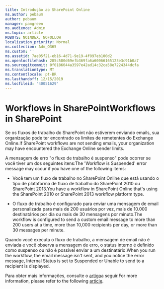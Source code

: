 ```yaml
---
title: Introdução ao SharePoint Online
ms.author: pebaum
author: pebaum
manager: pamgreen
ms.audience: Admin
ms.topic: article
ROBOTS: NOINDEX, NOFOLLOW
localization_priority: Normal
ms.collection: Adm_O365
ms.custom: ''
ms.assetid: 7ae05f21-eb16-4d71-9e19-4f097eb100d2
ms.openlocfilehash: 285c580d69efb369fa6a60066165123e3c91b0a7
ms.sourcegitcommit: 0f0186044a3597e42ad14c32ca58e7224344dcfa
ms.translationtype: MT
ms.contentlocale: pt-BR
ms.lasthandoff: 12/15/2019
ms.locfileid: "40051629"
---
```

# <a name="workflows-in-sharepoint"></a><span data-ttu-id="f9ae0-102">Workflows in SharePoint</span><span class="sxs-lookup"><span data-stu-id="f9ae0-102">Workflows in SharePoint</span></span>

<span data-ttu-id="f9ae0-103">Se os fluxos de trabalho do SharePoint não estiverem enviando emails, sua organização pode ter encontrado os limites de remetentes do Exchange Online.</span><span class="sxs-lookup"><span data-stu-id="f9ae0-103">If SharePoint workflows are not sending emails, your organization may have encountered the Exchange Online sender limits.</span></span>

<span data-ttu-id="f9ae0-104">A mensagem de erro "o fluxo de trabalho é suspenso" pode ocorrer se você tiver um dos seguintes itens:</span><span class="sxs-lookup"><span data-stu-id="f9ae0-104">The 'Workflow is Suspended' error message may occur if you have one of the following items:</span></span>

- <span data-ttu-id="f9ae0-105">Você tem um fluxo de trabalho no SharePoint Online que está usando o tipo de plataforma de fluxo de trabalho do SharePoint 2010 ou SharePoint 2013.</span><span class="sxs-lookup"><span data-stu-id="f9ae0-105">You have a workflow in SharePoint Online that's using the SharePoint 2010 or SharePoint 2013 workflow platform type.</span></span>

- <span data-ttu-id="f9ae0-106">O fluxo de trabalho é configurado para enviar uma mensagem de email personalizada para mais de 200 usuários por vez, mais de 10.000 destinatários por dia ou mais de 30 mensagens por minuto.</span><span class="sxs-lookup"><span data-stu-id="f9ae0-106">The workflow is configured to send a custom email message to more than 200 users at a time, more than 10,000 recipients per day, or more than 30 messages per minute.</span></span>

<span data-ttu-id="f9ae0-107">Quando você executa o fluxo de trabalho, a mensagem de email não é enviada e você observa a mensagem de erro, o status interno é definido como suspenso ou não é possível enviar a um destinatário.</span><span class="sxs-lookup"><span data-stu-id="f9ae0-107">When you run the workflow, the email message isn't sent, and you notice the error message, Internal Status is set to Suspended or Unable to send to a recipient is displayed.</span></span>

<span data-ttu-id="f9ae0-108">Para obter mais informações, consulte o [artigo](https://docs.microsoft.com/sharepoint/support/workflows/configured-workflow-fails-running)a seguir.</span><span class="sxs-lookup"><span data-stu-id="f9ae0-108">For more information, please refer to the following [article](https://docs.microsoft.com/sharepoint/support/workflows/configured-workflow-fails-running).</span></span>

